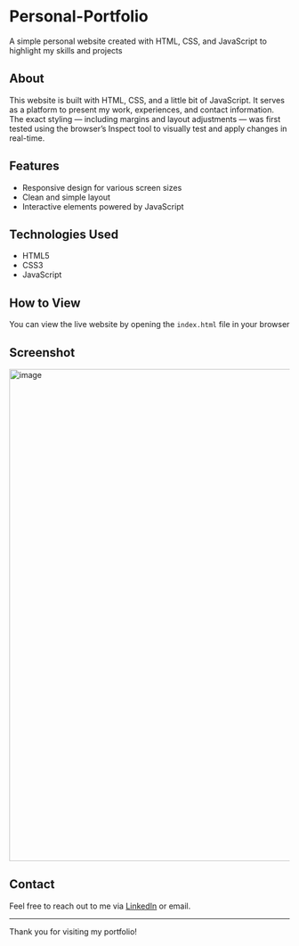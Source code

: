 # Personal-Portfolio
A simple personal website created with HTML, CSS, and JavaScript to highlight my skills and projects

## About

This website is built with HTML, CSS, and a little bit of JavaScript. It serves as a platform to present my work, experiences, and contact information. The exact styling — including margins and layout adjustments — was first tested using the browser’s Inspect tool to visually test and apply changes in real-time.

## Features

- Responsive design for various screen sizes
- Clean and simple layout
- Interactive elements powered by JavaScript

## Technologies Used

- HTML5
- CSS3
- JavaScript

## How to View

You can view the live website by opening the `index.html` file in your browser

## Screenshot 

<img width="1911" height="883" alt="image" src="https://github.com/user-attachments/assets/d512bd17-b68a-497c-81e2-248ec1584614" />


## Contact

Feel free to reach out to me via [LinkedIn](https://www.linkedin.com/in/kanak-ghadtan-528351260/) or email.

---

Thank you for visiting my portfolio!


